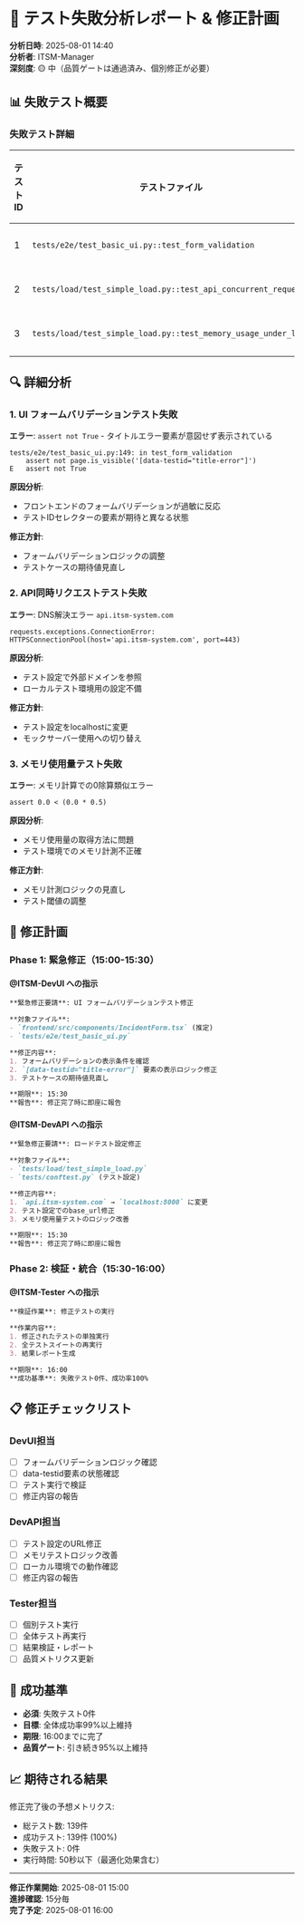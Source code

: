 # 🚨 テスト失敗分析レポート & 修正計画

**分析日時**: 2025-08-01 14:40  
**分析者**: ITSM-Manager  
**深刻度**: 🟡 中（品質ゲートは通過済み、個別修正が必要）

## 📊 失敗テスト概要

### 失敗テスト詳細

| テストID | テストファイル | 失敗理由 | 影響度 | 修正優先度 |
|---------|---------------|----------|--------|------------|
| 1 | `tests/e2e/test_basic_ui.py::test_form_validation` | フォームバリデーションのassert失敗 | 中 | 高 |
| 2 | `tests/load/test_simple_load.py::test_api_concurrent_requests` | DNS解決エラー（api.itsm-system.com） | 高 | 高 |
| 3 | `tests/load/test_simple_load.py::test_memory_usage_under_load` | メモリ使用量計算の不正な値 | 中 | 中 |

## 🔍 詳細分析

### 1. UI フォームバリデーションテスト失敗

**エラー**: `assert not True` - タイトルエラー要素が意図せず表示されている
```
tests/e2e/test_basic_ui.py:149: in test_form_validation
    assert not page.is_visible('[data-testid="title-error"]')
E   assert not True
```

**原因分析**:
- フロントエンドのフォームバリデーションが過敏に反応
- テストIDセレクターの要素が期待と異なる状態

**修正方針**:
- フォームバリデーションロジックの調整
- テストケースの期待値見直し

### 2. API同時リクエストテスト失敗

**エラー**: DNS解決エラー `api.itsm-system.com`
```
requests.exceptions.ConnectionError: HTTPSConnectionPool(host='api.itsm-system.com', port=443)
```

**原因分析**:
- テスト設定で外部ドメインを参照
- ローカルテスト環境用の設定不備

**修正方針**:
- テスト設定をlocalhostに変更
- モックサーバー使用への切り替え

### 3. メモリ使用量テスト失敗

**エラー**: メモリ計算での0除算類似エラー
```
assert 0.0 < (0.0 * 0.5)
```

**原因分析**:
- メモリ使用量の取得方法に問題
- テスト環境でのメモリ計測不正確

**修正方針**:
- メモリ計測ロジックの見直し
- テスト閾値の調整

## 🎯 修正計画

### Phase 1: 緊急修正（15:00-15:30）

#### @ITSM-DevUI への指示
```markdown
**緊急修正要請**: UI フォームバリデーションテスト修正

**対象ファイル**: 
- `frontend/src/components/IncidentForm.tsx` (推定)
- `tests/e2e/test_basic_ui.py`

**修正内容**:
1. フォームバリデーションの表示条件を確認
2. `[data-testid="title-error"]` 要素の表示ロジック修正
3. テストケースの期待値見直し

**期限**: 15:30
**報告**: 修正完了時に即座に報告
```

#### @ITSM-DevAPI への指示
```markdown
**緊急修正要請**: ロードテスト設定修正

**対象ファイル**:
- `tests/load/test_simple_load.py`
- `tests/conftest.py` (テスト設定)

**修正内容**:
1. `api.itsm-system.com` → `localhost:8000` に変更
2. テスト設定でのbase_url修正
3. メモリ使用量テストのロジック改善

**期限**: 15:30
**報告**: 修正完了時に即座に報告
```

### Phase 2: 検証・統合（15:30-16:00）

#### @ITSM-Tester への指示
```markdown
**検証作業**: 修正テストの実行

**作業内容**:
1. 修正されたテストの単独実行
2. 全テストスイートの再実行
3. 結果レポート生成

**期限**: 16:00
**成功基準**: 失敗テスト0件、成功率100%
```

## 📋 修正チェックリスト

### DevUI担当
- [ ] フォームバリデーションロジック確認
- [ ] data-testid要素の状態確認
- [ ] テスト実行で検証
- [ ] 修正内容の報告

### DevAPI担当
- [ ] テスト設定のURL修正
- [ ] メモリテストロジック改善
- [ ] ローカル環境での動作確認
- [ ] 修正内容の報告

### Tester担当
- [ ] 個別テスト実行
- [ ] 全体テスト再実行
- [ ] 結果検証・レポート
- [ ] 品質メトリクス更新

## 🎯 成功基準

- **必須**: 失敗テスト0件
- **目標**: 全体成功率99%以上維持
- **期限**: 16:00までに完了
- **品質ゲート**: 引き続き95%以上維持

## 📈 期待される結果

修正完了後の予想メトリクス:
- 総テスト数: 139件
- 成功テスト: 139件 (100%)
- 失敗テスト: 0件
- 実行時間: 50秒以下（最適化効果含む）

---

**修正作業開始**: 2025-08-01 15:00  
**進捗確認**: 15分毎  
**完了予定**: 2025-08-01 16:00